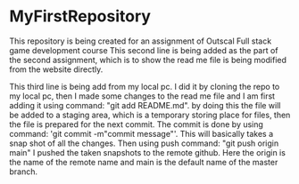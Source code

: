 # MyFirstRepository
This repository is being created for an assignment of Outscal Full stack game development course
This second line is being added as the part of the second assignment, which is to show the read me file is being modified from the website directly.

This third line is being add from my local pc. I did it by cloning the repo to my local pc, then I made some changes to the read me file and I am first adding it using command:   "git add README.md". by doing this the file will be added to a staging area, which is a temporary storing place for files, then the file is prepared for the next commit. The commit is done by using command:  'git commit -m"commit message"'. This will basically takes a snap shot of all the changes. Then using push command:  "git push origin main" I pushed the taken snapshots to the remote github. Here the origin is the name of the remote name and main is the default name of the master branch.